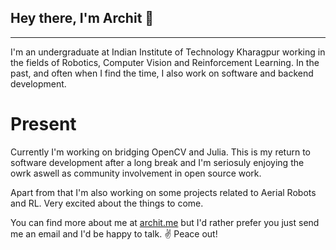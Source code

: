 ## Hey there, I'm Archit 👋
---

I'm an undergraduate at Indian Institute of Technology Kharagpur working in the fields of Robotics, Computer Vision and Reinforcement Learning. In the past, and often when I find the time, I also work on software and backend development.

Present
===

Currently I'm working on bridging OpenCV and Julia. This is my return to software development after a long break and I'm seriosuly enjoying the owrk aswell as community involvement in open source work. 

Apart from that I'm also working on some projects related to Aerial Robots and RL. Very excited about the things to come.

You can find more about me at [archit.me](https://archit.me/) but I'd rather prefer you just send me an email and I'd be happy to talk. ✌️ Peace out!